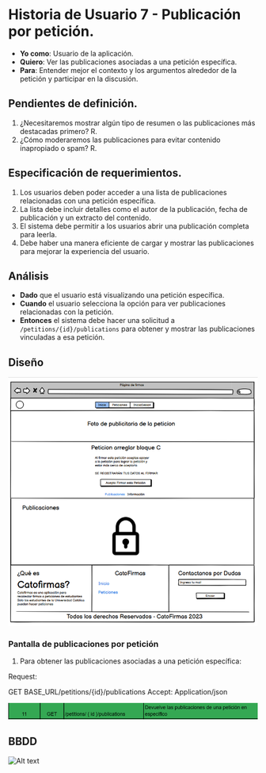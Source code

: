 # Historia de Usuario 7 - Publicación por petición.

- **Yo como**: Usuario de la aplicación.
- **Quiero**: Ver las publicaciones asociadas a una petición específica.
- **Para**: Entender mejor el contexto y los argumentos alrededor de la petición y participar en la discusión.

## Pendientes de definición.

1. ¿Necesitaremos mostrar algún tipo de resumen o las publicaciones más destacadas primero?
   R.
2. ¿Cómo moderaremos las publicaciones para evitar contenido inapropiado o spam?
   R.

## Especificación de requerimientos.

1. Los usuarios deben poder acceder a una lista de publicaciones relacionadas con una petición específica.
2. La lista debe incluir detalles como el autor de la publicación, fecha de publicación y un extracto del contenido.
3. El sistema debe permitir a los usuarios abrir una publicación completa para leerla.
4. Debe haber una manera eficiente de cargar y mostrar las publicaciones para mejorar la experiencia del usuario.

## Análisis

- **Dado** que el usuario está visualizando una petición específica.
- **Cuando** el usuario selecciona la opción para ver publicaciones relacionadas con la petición.
- **Entonces** el sistema debe hacer una solicitud a `/petitions/{id}/publications` para obtener y mostrar las publicaciones vinculadas a esa petición.

## Diseño

![Alt text](/historias/pantallas/sign_publications_page.png)

### Pantalla de publicaciones por petición

1. Para obtener las publicaciones asociadas a una petición específica:

Request:

GET BASE_URL/petitions/{id}/publications
Accept: Application/json

![Alt text](/historias/pantallas/API_11_publications_page.png)

## BBDD

![Alt text](/historias/pantallas/bbdd_publicaciones.png.png)
